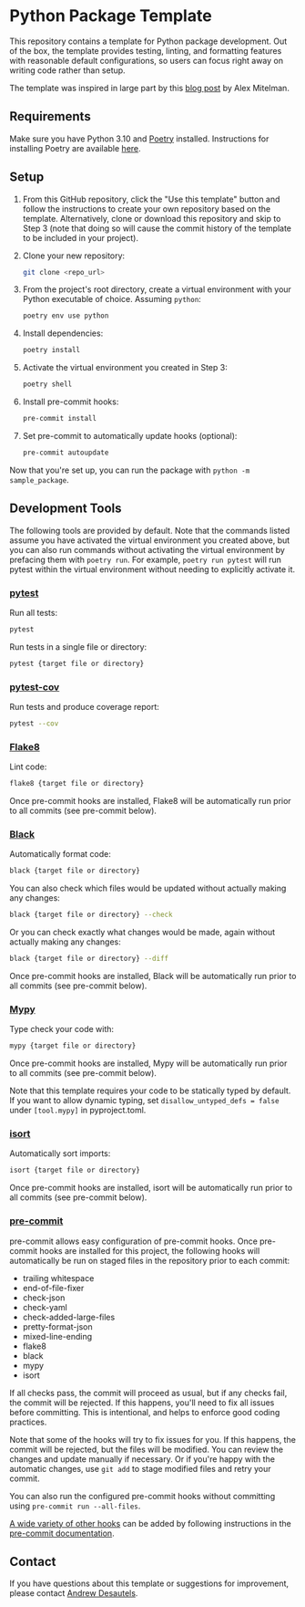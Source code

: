 # Python Package Template

This repository contains a template for Python package development. Out of the
box, the template provides testing, linting, and formatting features with
reasonable default configurations, so users can focus right away on writing
code rather than setup.

The template was inspired in large part by this
[blog post](https://mitelman.engineering/blog/python-best-practice/automating-python-best-practices-for-a-new-project/)
by Alex Mitelman.

## Requirements

Make sure you have Python 3.10 and [Poetry](https://python-poetry.org/)
installed. Instructions for installing Poetry are available
[here](https://python-poetry.org/docs/master/#installation).

## Setup

1. From this GitHub repository, click the "Use this template" button and follow
   the instructions to create your own repository based on the template.
   Alternatively, clone or download this repository and skip to Step 3 (note
   that doing so will cause the commit history of the template to be included in
   your project).
2. Clone your new repository:

   ```sh
   git clone <repo_url>
   ```

3. From the project's root directory, create a virtual environment with your
   Python executable of choice. Assuming `python`:

   ```sh
   poetry env use python
   ```

4. Install dependencies:

   ```sh
   poetry install
   ```

5. Activate the virtual environment you created in Step 3:

   ```sh
   poetry shell
   ```

6. Install pre-commit hooks:

   ```sh
   pre-commit install
   ```

7. Set pre-commit to automatically update hooks (optional):

   ```sh
   pre-commit autoupdate
   ```

Now that you're set up, you can run the package with `python -m sample_package`.

## Development Tools

The following tools are provided by default. Note that the commands listed
assume you have activated the virtual environment you created above, but you can
also run commands without activating the virtual environment by prefacing them
with `poetry run`. For example, `poetry run pytest` will run pytest within the
virtual environment without needing to explicitly activate it.

### [pytest](https://docs.pytest.org/)

Run all tests:

```sh
pytest
```

Run tests in a single file or directory:

```sh
pytest {target file or directory}
```

### [pytest-cov](https://github.com/pytest-dev/pytest-cov)

Run tests and produce coverage report:

```sh
pytest --cov
```

### [Flake8](https://flake8.pycqa.org/en/latest/)

Lint code:

```sh
flake8 {target file or directory}
```

Once pre-commit hooks are installed, Flake8 will be automatically run prior to
all commits (see pre-commit below).

### [Black](https://black.readthedocs.io/en/stable/)

Automatically format code:

```sh
black {target file or directory}
```

You can also check which files would be updated without actually making any
changes:

```sh
black {target file or directory} --check
```

Or you can check exactly what changes would be made, again without actually
making any changes:

```sh
black {target file or directory} --diff
```

Once pre-commit hooks are installed, Black will be automatically run prior to
all commits (see pre-commit below).

### [Mypy](https://mypy.readthedocs.io/en/stable/index.html)

Type check your code with:

```sh
mypy {target file or directory}
```

Once pre-commit hooks are installed, Mypy will be automatically run prior to
all commits (see pre-commit below).

Note that this template requires your code to be statically typed by default.
If you want to allow dynamic typing, set `disallow_untyped_defs = false` under
`[tool.mypy]` in pyproject.toml.

### [isort](https://pycqa.github.io/isort/)

Automatically sort imports:

```sh
isort {target file or directory}
```

Once pre-commit hooks are installed, isort will be automatically run prior to
all commits (see pre-commit below).

### [pre-commit](https://pre-commit.com/)

pre-commit allows easy configuration of pre-commit hooks. Once pre-commit hooks
are installed for this project, the following hooks will automatically be
run on staged files in the repository prior to each commit:

- trailing whitespace
- end-of-file-fixer
- check-json
- check-yaml
- check-added-large-files
- pretty-format-json
- mixed-line-ending
- flake8
- black
- mypy
- isort

If all checks pass, the commit will proceed as usual, but if any checks fail,
the commit will be rejected. If this happens, you'll need to fix all issues
before committing. This is intentional, and helps to enforce good coding
practices.

Note that some of the hooks will try to fix issues for you. If this happens, the
commit will be rejected, but the files will be modified. You can review the
changes and update manually if necessary. Or if you're happy with the automatic
changes, use `git add` to stage modified files and retry your commit.

You can also run the configured pre-commit hooks without committing using
`pre-commit run --all-files`.

[A wide variety of other hooks](https://pre-commit.com/hooks.html) can be added
by following instructions in the
[pre-commit documentation](https://pre-commit.com/index.html).

## Contact

If you have questions about this template or suggestions for improvement, please
contact [Andrew Desautels](mailto:andrew.desautels@steergroup.com).
